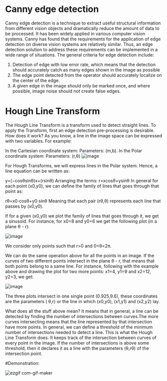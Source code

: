 
# Canny edge detection
Canny edge detection is a technique to extract useful structural information from different vision objects and dramatically reduce the amount of data to be processed. It has been widely applied in various computer vision systems. Canny has found that the requirements for the application of edge detection on diverse vision systems are relatively similar. Thus, an edge detection solution to address these requirements can be implemented in a wide range of situations. The general criteria for edge detection include:

1. Detection of edge with low error rate, which means that the detection should accurately catch as many edges shown in the image as possible
2. The edge point detected from the operator should accurately localize on the center of the edge.
3. A given edge in the image should only be marked once, and where possible, image noise should not create false edges.


# Hough Line Transform
The Hough Line Transform is a transform used to detect straight lines.
To apply the Transform, first an edge detection pre-processing is desirable.
How does it work?
As you know, a line in the image space can be expressed with two variables. For example:

In the Cartesian coordinate system: Parameters: (m,b).
In the Polar coordinate system: Parameters: (r,θ)
![image](https://user-images.githubusercontent.com/30460954/144478986-0e82e0d5-d8c0-4395-ab96-86c137ea911b.png)

For Hough Transforms, we will express lines in the Polar system. Hence, a line equation can be written as:

y=(−cosθsinθ)x+(rsinθ)
Arranging the terms: r=xcosθ+ysinθ
In general for each point (x0,y0), we can define the family of lines that goes through that point as:

rθ=x0⋅cosθ+y0⋅sinθ
Meaning that each pair (rθ,θ) represents each line that passes by (x0,y0).

If for a given (x0,y0) we plot the family of lines that goes through it, we get a sinusoid. For instance, for x0=8 and y0=6 we get the following plot (in a plane θ - r):

![image](https://user-images.githubusercontent.com/30460954/144479023-cee3866c-d749-44ae-a583-bd2fd171e426.png)

We consider only points such that r>0 and 0<θ<2π.

We can do the same operation above for all the points in an image. If the curves of two different points intersect in the plane θ - r, that means that both points belong to a same line. For instance, following with the example above and drawing the plot for two more points: x1=4, y1=9 and x2=12, y2=3, we get:

![image](https://user-images.githubusercontent.com/30460954/144479064-246ecfd1-174e-42b6-9040-e1106900df9a.png)

The three plots intersect in one single point (0.925,9.6), these coordinates are the parameters ( θ,r) or the line in which (x0,y0), (x1,y1) and (x2,y2) lay.

What does all the stuff above mean? It means that in general, a line can be detected by finding the number of intersections between curves.The more curves intersecting means that the line represented by that intersection have more points. In general, we can define a threshold of the minimum number of intersections needed to detect a line.
This is what the Hough Line Transform does. It keeps track of the intersection between curves of every point in the image. If the number of intersections is above some threshold, then it declares it as a line with the parameters (θ,rθ) of the intersection point.



#Demonstration:

![ezgif com-gif-maker](https://user-images.githubusercontent.com/30460954/144479087-e6ee2c9d-23c0-453e-b4ec-f6c28774fa19.gif)

